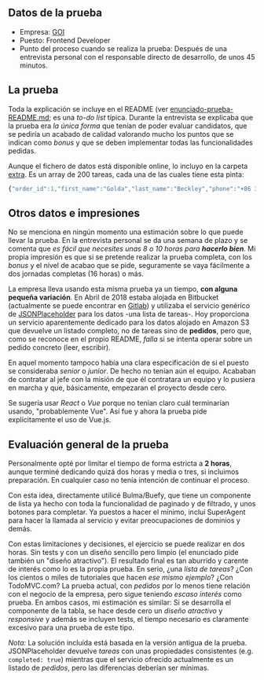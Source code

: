 ## Datos de la prueba

 - Empresa: [GOI](https://www.letsgoi.com/)
 - Puesto: Frontend Developer
 - Punto del proceso cuando se realiza la prueba: Después de una entrevista personal con el responsable directo de desarrollo, de unos 45 minutos.

## La prueba

Toda la explicación se incluye en el README (ver [enunciado-prueba-README.md](./enunciado-prueba-README.md); es una _to-do list_ típica. Durante la entrevista se explicaba que la prueba era _la única forma_ que tenían de poder evaluar candidatos, que se pediría un acabado de calidad valorando mucho los puntos que se indican como _bonus_ y que se deben implementar todas las funcionalidades pedidas.

Aunque el fichero de datos está disponible online, lo incluyo en la carpeta [extra](./extra). Es un array de 200 tareas, cada una de las cuales tiene esta pinta:

```javascript
{"order_id":1,"first_name":"Golda","last_name":"Beckley","phone":"+86 363 913 5740","date":"3/2/2017","comments":"Sed ante. Vivamus tortor. Duis mattis egestas metus.\n\nAenean fermentum. Donec ut mauris eget massa tempor convallis. Nulla neque libero, convallis eget, eleifend luctus, ultricies eu, nibh.\n\nQuisque id justo sit amet sapien dignissim vestibulum. Vestibulum ante ipsum primis in faucibus orci luctus et ultrices posuere cubilia Curae; Nulla dapibus dolor vel est. Donec odio justo, sollicitudin ut, suscipit a, feugiat et, eros.","status":"shipped"}
```

## Otros datos e impresiones

No se menciona en ningún momento una estimación sobre lo que puede llevar la prueba. En la entrevista personal se da una semana de plazo y se comenta que _es fácil que necesites unas 8 o 10 horas para **hacerlo bien**_. Mi propia impresión es que si se pretende realizar la prueba completa, con los _bonus_ y el nivel de acabao que se pide, seguramente se vaya fácilmente a dos jornadas completas (16 horas) o más.

La empresa lleva usando esta misma prueba ya un tiempo, **con alguna pequeña variación**. En Abril de 2018 estaba alojada en Bitbucket (actualmente se puede encontrar en [Gitlab](https://gitlab.com/letsgoi/goi-codechallenge/frontend-codechallenge)) y utilizaba el servicio genérico de [JSONPlaceholder](https://jsonplaceholder.typicode.com) para los datos -una lista de tareas-. Hoy proporciona un servicio aparentemente dedicado para los datos alojado en Amazon S3 que devuelve un listado completo, no de tareas sino de **pedidos**, pero que, como se reconoce en el propio README, _falla_ si se intenta operar sobre un pedido concreto (leer, escribir).

En aquel momento tampoco había una clara especificación de si el puesto se consideraba _senior_ o _junior_. De hecho no tenían aún el equipo. Acababan de contratar al jefe con la misión de que él contratara un equipo y lo pusiera en marcha y que, básicamente, empezaran el proyecto desde cero.

Se sugería usar _React_ o _Vue_ porque no tenían claro cuál terminarían usando, "probablemente Vue". Así fue y ahora la prueba pide explícitamente el uso de Vue.js.

## Evaluación general de la prueba

Personalmente opté por limitar el tiempo de forma estricta a **2 horas**, aunque terminé dedicando quizá dos horas y media o tres, si incluimos preparación. En cualquier caso no tenía intención de continuar el proceso.

Con esta idea, directamente utilicé Bulma/Buefy, que tiene un componente de lista ya hecho con toda la funcionalidad de paginado y de filtrado, y unos botones para completar. Ya puestos a hacer el mínimo, incluí SuperAgent para hacer la llamada al servicio y evitar preocupaciones de dominios y demás.

Con estas limitaciones y decisiones, el ejercicio se puede realizar en dos horas. Sin tests y con un diseño sencillo pero limpio (el enunciado pide también un "diseño atractivo"). El resultado final es tan aburrido y carente de interés como lo es la propia prueba. En serio, ¿una _lista de tareas_? ¿Con los cientos o miles de tutoriales que hacen _ese mismo ejemplo_? ¿Con TodoMVC.com? La prueba actual, con _pedidos_ por lo menos tiene relación con el negocio de la empresa, pero sigue teniendo _escaso interés_ como prueba. En ambos casos, mi estimación es similar: Si se desarrolla el componente de la tabla, se hace desde cero un _diseño atractivo_ y _responsive_ y además se incluyen tests, el tiempo necesario es claramente excesivo para una prueba de este tipo.

_Nota:_ La solución incluída está basada en la versión antigua de la prueba. JSONPlaceholder devuelve _tareas_ con unas propiedades consistentes (e.g. `completed: true`) mientras que el servicio ofrecido actualmente es un listado de _pedidos_, pero las diferencias deberían ser mínimas.
